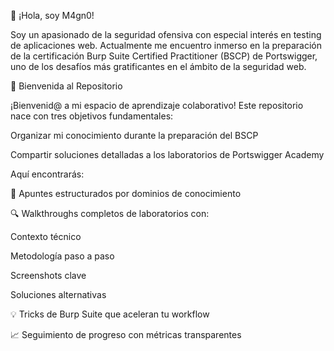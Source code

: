 
👋 ¡Hola, soy M4gn0!

Soy un apasionado de la seguridad ofensiva con especial interés en testing de aplicaciones web. 
Actualmente me encuentro inmerso en la preparación de la certificación Burp Suite Certified Practitioner (BSCP) de Portswigger, uno de los desafíos más gratificantes en el ámbito de la seguridad web.

🌟 Bienvenida al Repositorio

¡Bienvenid@ a mi espacio de aprendizaje colaborativo! Este repositorio nace con tres objetivos fundamentales:

Organizar mi conocimiento durante la preparación del BSCP

Compartir soluciones detalladas a los laboratorios de Portswigger Academy

Aquí encontrarás:

🧠 Apuntes estructurados por dominios de conocimiento

🔍 Walkthroughs completos de laboratorios con:

Contexto técnico

Metodología paso a paso

Screenshots clave

Soluciones alternativas

💡 Tricks de Burp Suite que aceleran tu workflow

📈 Seguimiento de progreso con métricas transparentes
